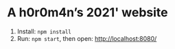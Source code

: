 # A h0r0m4n’s 2021' website

1. Install: `npm install`
2. Run: `npm start`, then open: <http://localhost:8080/>